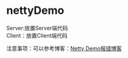 # nettyDemo
Server:放置Server端代码    
Client：放置Client端代码

注意事项：可以参考博客：[Netty Demo报错博客](https://blog.csdn.net/qq_40178533/article/details/124573121?csdn_share_tail=%7B%22type%22:%22blog%22,%22rType%22:%22article%22,%22rId%22:%22124573121%22,%22source%22:%22qq_40178533%22%7D&ctrtid=LCQK0)
